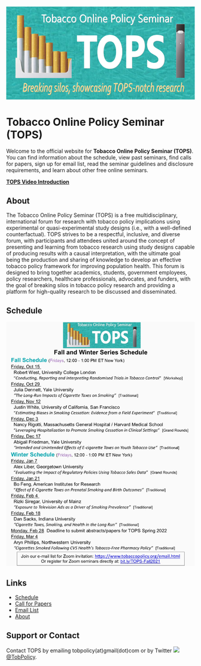 <!-- Global site tag (gtag.js) - Google Analytics -->
<script async src=https://www.googletagmanager.com/gtag/js?id=G-Z4MW3Z2E82></script>
<script>
  window.dataLayer = window.dataLayer || [];
  function gtag(){dataLayer.push(arguments);}
  gtag('js', new Date());
 
  gtag('config', 'G-Z4MW3Z2E82');
</script>


![Banner](banner.jpg)

# Tobacco Online Policy Seminar (TOPS)

Welcome to the official website for **Tobacco Online Policy Seminar (TOPS)**. You can find information about the schedule, view past seminars, find calls for papers, sign up for email list, read the seminar guidelines and disclosure requirements, and learn about other free online seminars.  

[**TOPS Video Introduction**](https://youtu.be/EAtI1YA4ldU)

## About

The Tobacco Online Policy Seminar (TOPS) is a free multidisciplinary, international forum for research with tobacco policy implications using experimental or quasi-experimental study designs (i.e., with a well-defined counterfactual). TOPS strives to be a respectful, inclusive, and diverse forum, with participants and attendees united around the concept of presenting and learning from tobacco research using study designs capable of producing results with a causal interpretation, with the ultimate goal being the production and sharing of knowledge to develop an effective tobacco policy framework for improving population health. This forum is designed to bring together academics, students, government employees, policy researchers, healthcare professionals, advocates,  and funders, with the goal of breaking silos in tobacco policy research and providing a platform for high-quality research to be discussed and disseminated.

## Schedule

<img src="schedule_fall2021_winter2022_v2.jpg" width="700"/>

## Links

- [Schedule](./schedule.md)
- [Call for Papers](./call.html)
- [Email List](./email.md)
- [About](./about.html)

<!--
- The [AEA list of online seminars](https://www.aeaweb.org/resources/online-seminars)
-->

<!--
- [Google calendar link](https://calendar.google.com/calendar/embed?src=4p7jc9qc9igeb83pmkpjgi80fg%40group.calendar.google.com&ctz=America%2FLos_Angeles) and the calendar in [iCal format](https://calendar.google.com/calendar/ical/4p7jc9qc9igeb83pmkpjgi80fg%40group.calendar.google.com/public/basic.ics)
-->

## Support or Contact

Contact TOPS by emailing tobpolicy(at)gmail(dot)com or by Twitter <img src="https://img.icons8.com/color/26/000000/twitter.png"/>[@TobPolicy](https://twitter.com/TobPolicy).
